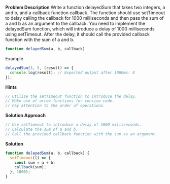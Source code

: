 **Problem Description**
Write a function delayedSum that takes two integers, a and b, and a callback function callback. The function should use setTimeout to delay calling the callback for 1000 milliseconds and then pass the sum of a and b as an argument to the callback.
You need to implement the delayedSum function, which will introduce a delay of 1000 milliseconds using setTimeout. After the delay, it should call the provided callback function with the sum of a and b.

```javascript
function delayedSum(a, b, callback)
```

Example

```javascript
delayedSum(3, 5, (result) => {
  console.log(result); // Expected output after 1000ms: 8
});
```

**Hints**

```javascript
// Utilize the setTimeout function to introduce the delay.
// Make use of arrow functions for concise code.
// Pay attention to the order of operations.
```

**Solution Approach**

```javascript
// Use setTimeout to introduce a delay of 1000 milliseconds.
// Calculate the sum of a and b.
// Call the provided callback function with the sum as an argument.
```

**Solution**

```javascript
function delayedSum(a, b, callback) {
  setTimeout(() => {
    const sum = a + b;
    callback(sum);
  }, 1000);
}
```
